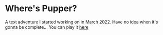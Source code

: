 # Where's Pupper?

A text adventure I started working on in March 2022. Have no idea when it's gonna be complete...
You can play it [here](https://urmom73.github.io/where-pupper/)